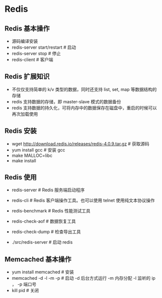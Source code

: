 # Redis

##  Redis 基本操作

* 源码编译安装 
* redis-server start/restart # 启动
* redis-server stop # 停止
* redis-client # 客户端

## Redis 扩展知识

* 不仅仅支持简单的 k/v 类型的数据，同时还支持 list, set, map 等数据结构的存储
* redis 支持数据的存储，即 master-slave 模式的数据备份
* redis 支持数据的持久化，可将内存中的数据保存在磁盘中，重启的时候可以再次加载使用

## Redis 安装

* wget http://download.redis.io/releases/redis-4.0.9.tar.gz # 获取源码
* yum install gcc # 安装 gcc
* make MALLOC=libc
* make install


## Redis 使用

* redis-server # Redis 服务端启动程序
* redis-cli # Redis 客户端操作工具。也可以使用 telnet 使用纯文本协议操作
* redis-benchmark # Redis 性能测试工具
* redis-check-aof # 数据恢复工具
* redis-check-dump # 检查导出工具

* ./src/redis-server # 启动 redis

## Memcached 基本操作

* yum install memcached # 安装
* memcached -d -l -m -p # 启动 -d 后台方式运行 -m 内存分配 -l 监听的 ip ， -p 端口号
* kill pid # 关闭
